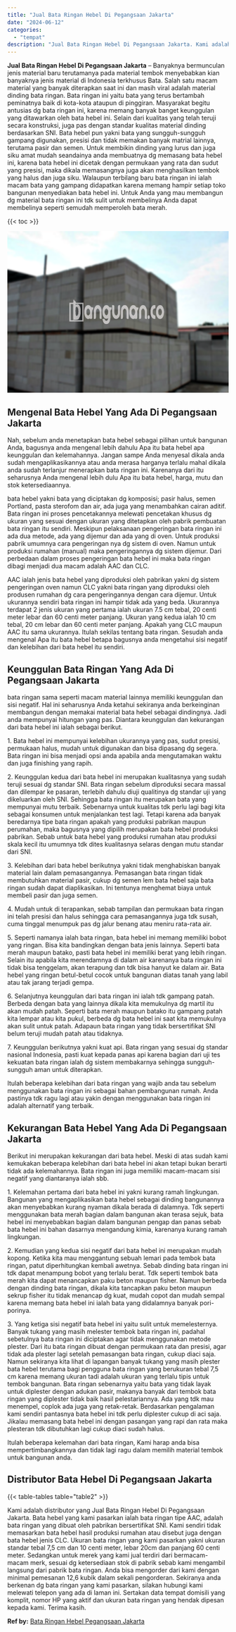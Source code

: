 ```yaml
---
title: "Jual Bata Ringan Hebel Di Pegangsaan Jakarta"
date: "2024-06-12"
categories: 
  - "tempat"
description: "Jual Bata Ringan Hebel Di Pegangsaan Jakarta. Kami adalah distributor yang Jual Bata Ringan Hebel Di Pegangsaan Jakarta. Bata hebel yang kami pasarkan ialah..."
---
```


**Jual Bata Ringan Hebel Di Pegangsaan Jakarta** – Banyaknya bermunculan jenis material baru terutamanya pada material tembok menyebabkan kian banyaknya jenis material di Indonesia terkhusus Bata. Salah satu macam material yang banyak diterapkan saat ini dan masih viral adalah material dinding bata ringan. Bata ringan ini yaitu bata yang terus bertambah peminatnya baik di kota-kota ataupun di pinggiran. Masyarakat begitu antusias dg bata ringan ini, karena memang banyak banget keunggulan yang ditawarkan oleh bata hebel ini. Selain dari kualitas yang telah teruji secara konstruksi, juga pas dengan standar kualitas material dinding berdasarkan SNI. Bata hebel pun yakni bata yang sungguh-sungguh gampang digunakan, presisi dan tidak memakan banyak matrial lainnya, terutama pasir dan semen. Untuk membikin dinding yang lurus dan juga siku amat mudah seandainya anda membuatnya dg memasang bata hebel ini, karena bata hebel ini dicetak dengan permukaan yang rata dan sudut yang presisi, maka dikala memasangnya juga akan menghasilkan tembok yang halus dan juga siku. Walaupun terbilang baru bata ringan ini ialah macam bata yang gampang didapatkan karena memang hampir setiap toko bangunan menyediakan bata hebel ini. Untuk Anda yang mau membangun dg material bata ringan ini tdk sulit untuk membelinya Anda dapat membelinya seperti semudah memperoleh bata merah.

{{< toc >}}

![Jual Bata Ringan Hebel Di Pegangsaan Jakarta](/images/jual-hebel-murah-36.png)

## Mengenal Bata Hebel Yang Ada Di Pegangsaan Jakarta

Nah, sebelum anda menetapkan bata hebel sebagai pilihan untuk bangunan Anda, bagusnya anda mengenal lebih dahulu Apa itu bata hebel apa keunggulan dan kelemahannya. Jangan sampe Anda menyesal dikala anda sudah mengaplikasikannya atau anda merasa harganya terlalu mahal dikala anda sudah terlanjur menerapkan bata ringan ini. Karenanya dari itu seharusnya Anda mengenal lebih dulu Apa itu bata hebel, harga, mutu dan stok ketersediaannya.

bata hebel yakni bata yang diciptakan dg komposisi; pasir halus, semen Portland, pasta sterofom dan air, ada juga yang menambahkan cairan aditif. Bata ringan ini proses pencetakannya melewati pencetakan khusus dg ukuran yang sesuai dengan ukuran yang ditetapkan oleh pabrik pembuatan bata ringan itu sendiri. Meskipun pelaksanaan pengeringan bata ringan ini ada dua metode, ada yang dijemur dan ada yang di oven. Untuk produksi pabrik umumnya cara pengeringan nya dg sistem di oven. Namun untuk produksi rumahan (manual) maka pengeringannya dg sistem dijemur. Dari perbedaan dalam proses pengeringan bata hebel ini maka bata ringan dibagi menjadi dua macam adalah AAC dan CLC.

AAC ialah jenis bata hebel yang diproduksi oleh pabrikan yakni dg sistem pengeringan oven namun CLC yakni bata ringan yang diproduksi oleh produsen rumahan dg cara pengeringannya dengan cara dijemur. Untuk ukurannya sendiri bata ringan ini hampir tidak ada yang beda. Ukurannya terdapat 2 jenis ukuran yang pertama ialah ukuran 7.5 cm tebal, 20 centi meter lebar dan 60 centi meter panjang. Ukuran yang kedua ialah 10 cm tebal, 20 cm lebar dan 60 centi meter panjang. Apakah yang CLC maupun AAC itu sama ukurannya. Itulah sekilas tentang bata ringan. Sesudah anda mengenal Apa itu bata hebel betapa bagusnya anda mengetahui sisi negatif dan kelebihan dari bata hebel itu sendiri.

## Keunggulan Bata Ringan Yang Ada Di Pegangsaan Jakarta

bata ringan sama seperti macam material lainnya memiliki keunggulan dan sisi negatif. Hal ini seharusnya Anda ketahui sekiranya anda berkeinginan membangun dengan memakai material bata hebel sebagai dindingnya. Jadi anda mempunyai hitungan yang pas. Diantara keunggulan dan kekurangan dari bata hebel ini ialah sebagai berikut.

1\. Bata hebel ini mempunyai kelebihan ukurannya yang pas, sudut presisi, permukaan halus, mudah untuk digunakan dan bisa dipasang dg segera. Bata ringan ini bisa menjadi opsi anda apabila anda mengutamakan waktu dan juga finishing yang rapih.

2\. Keunggulan kedua dari bata hebel ini merupakan kualitasnya yang sudah teruji sesuai dg standar SNI. Bata ringan sebelum diproduksi secara massal dan dilempar ke pasaran, terlebih dahulu diuji qualitinya dg standar uji yang dikeluarkan oleh SNI. Sehingga bata ringan itu merupakan bata yang mempunyai mutu terbaik. Sebenarnya untuk kualitas tdk perlu lagi bagi kita sebagai konsumen untuk menjalankan test lagi. Tetapi karena ada banyak beredarnya tipe bata ringan apakah yang produksi pabrikan maupun perumahan, maka bagusnya yang dipilih merupakan bata hebel produksi pabrikan. Sebab untuk bata hebel yang produksi rumahan atau produksi skala kecil itu umumnya tdk dites kualitasnya selaras dengan mutu standar dari SNI.

3\. Kelebihan dari bata hebel berikutnya yakni tidak menghabiskan banyak material lain dalam pemasangannya. Pemasangan bata ringan tidak membutuhkan material pasir, cukup dg semen lem bata hebel saja bata ringan sudah dapat diaplikasikan. Ini tentunya menghemat biaya untuk membeli pasir dan juga semen.

4\. Mudah untuk di terapankan, sebab tampilan dan permukaan bata ringan ini telah presisi dan halus sehingga cara pemasangannya juga tdk susah, cuma tinggal menumpuk pas dg jalur benang atau meniru rata-rata air.

5\. Seperti namanya ialah bata ringan, bata hebel ini memang memiliki bobot yang ringan. Bisa kita bandingkan dengan bata jenis lainnya. Seperti bata merah maupun batako, pasti bata hebel ini memiliki berat yang lebih ringan. Selain itu apabila kita merendamnya di dalam air karenanya bata ringan ini tidak bisa tenggelam, akan terapung dan tdk bisa hanyut ke dalam air. Bata hebel yang ringan betul-betul cocok untuk bangunan diatas tanah yang labil atau tak jarang terjadi gempa.

6\. Selanjutnya keunggulan dari bata ringan ini ialah tdk gampang patah. Berbeda dengan bata yang lainnya dikala kita memukulnya dg martil itu akan mudah patah. Seperti bata merah maupun batako itu gampang patah kita lempar atau kita pukul, berbeda dg bata hebel ini saat kita memukulnya akan sulit untuk patah. Adapaun bata ringan yang tidak bersertifikat SNI belum teruji mudah patah atau tidaknya.

7\. Keunggulan berikutnya yakni kuat api. Bata ringan yang sesuai dg standar nasional Indonesia, pasti kuat kepada panas api karena bagian dari uji tes kekuatan bata ringan ialah dg sistem membakarnya sehingga sungguh-sungguh aman untuk diterapkan.

Itulah beberapa kelebihan dari bata ringan yang wajib anda tau sebelum menggunakan bata ringan ini sebagai bahan pembangunan rumah. Anda pastinya tdk ragu lagi atau yakin dengan menggunakan bata ringan ini adalah alternatif yang terbaik.

## Kekurangan Bata Hebel Yang Ada Di Pegangsaan Jakarta

Berikut ini merupakan kekurangan dari bata hebel. Meski di atas sudah kami kemukakan beberapa kelebihan dari bata hebel ini akan tetapi bukan berarti tidak ada kelemahannya. Bata ringan ini juga memiliki macam-macam sisi negatif yang diantaranya ialah sbb.

1\. Kelemahan pertama dari bata hebel ini yakni kurang ramah lingkungan. Bangunan yang mengaplikasikan bata hebel sebagai dinding bangunannya akan menyebabkan kurang nyaman dikala berada di dalamnya. Tdk seperti menggunakan bata merah bagian dalam bangunan akan terasa sejuk, bata hebel ini menyebabkan bagian dalam bangunan pengap dan panas sebab bata hebel ini bahan dasarnya mengandung kimia, karenanya kurang ramah lingkungan.

2\. Kemudian yang kedua sisi negatif dari bata hebel ini merupakan mudah kopong. Ketika kita mau menggantung sebuah lemari pada tembok bata ringan, patut diperhitungkan kembali awetnya. Sebab dinding bata ringan ini tdk dapat menampung bobot yang terlalu berat. Tdk seperti tembok bata merah kita dapat menancapkan paku beton maupun fisher. Namun berbeda dengan dinding bata ringan, dikala kita tancapkan paku beton maupun sekrup fisher itu tidak menancap dg kuat, mudah copot dan mudah sempal karena memang bata hebel ini ialah bata yang didalamnya banyak pori-porinya.

3\. Yang ketiga sisi negatif bata hebel ini yaitu sulit untuk memelesternya. Banyak tukang yang masih melester tembok bata ringan ini, padahal sebetulnya bata ringan ini diciptakan agar tidak menggunakan metode plester. Dari itu bata ringan dibuat dengan permukaan rata dan presisi, agar tidak ada plester lagi setelah pemasangan bata ringan, cukup diaci saja. Namun sekiranya kita lihat di lapangan banyak tukang yang masih plester bata hebel terutama bagi pengguna bata ringan yang berukuran tebal 7,5 cm karena memang ukuran tadi adalah ukuran yang terlalu tipis untuk tembok bangunan. Bata ringan sebenarnya yaitu bata yang tidak layak untuk diplester dengan adukan pasir, makanya banyak dari tembok bata ringan yang diplester tidak baik hasil pelestariannya. Ada yang tdk mau menempel, coplok ada juga yang retak-retak. Berdasarkan pengalaman kami sendiri pantasnya bata hebel ini tdk perlu diplester cukup di aci saja. Jikalau memasang bata hebel ini dengan pasangan yang rapi dan rata maka plesteran tdk dibutuhkan lagi cukup diaci sudah halus.

Itulah beberapa kelemahan dari bata ringan, Kami harap anda bisa mempertimbangkannya dan tidak lagi ragu dalam memilih material tembok untuk bangunan anda.

## Distributor Bata Hebel Di Pegangsaan Jakarta

{{< table-tables table="table2" >}}

Kami adalah distributor yang Jual Bata Ringan Hebel Di Pegangsaan Jakarta. Bata hebel yang kami pasarkan ialah bata ringan tipe AAC, adalah bata ringan yang dibuat oleh pabrikan bersertifikat SNI. Kami sendiri tidak memasarkan bata hebel hasil produksi rumahan atau disebut juga dengan bata hebel jenis CLC. Ukuran bata ringan yang kami pasarkan yakni ukuran standar tebal 7,5 cm dan 10 centi meter, lebar 20cm dan panjang 60 centi meter. Sedangkan untuk merek yang kami jual terdiri dari bermacam-macam merk, sesuai dg ketersediaan stok di pabrik sebab kami mengambil langsung dari pabrik bata ringan. Anda bisa mengorder dari kami dengan minimal pemesanan 12,6 kubik dalam sekali pengorderan. Sekiranya anda berkenan dg bata ringan yang kami pasarkan, silakan hubungi kami melewati telepon yang ada di laman ini. Sertakan data tempat domisili yang komplit, nomor HP yang aktif dan ukuran bata ringan yang hendak dipesan kepada kami. Terima kasih.

**Ref by:** [Bata Ringan Hebel Pegangsaan Jakarta](https://id.wikipedia.org/wiki/Bata)
